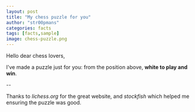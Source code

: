 ```yaml
---
layout: post
title: "My chess puzzle for you"
author: "str00pmans"
categories: facts
tags: [facts,sample]
image: chess-puzzle.png
---
```


Hello dear chess lovers,

I've made a puzzle just for you: from the position above, **white to play and win**.

--

Thanks to *lichess.org* for the great website, and *stockfish* which helped me ensuring the puzzle was good.

